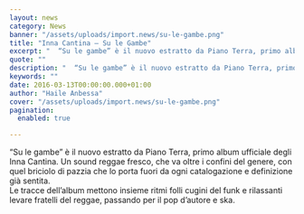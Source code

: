 ```yaml
---
layout: news
category: News
banner: "/assets/uploads/import.news/su-le-gambe.png"
title: "Inna Cantina – Su le Gambe"
excerpt: "  “Su le gambe” è il nuovo estratto da Piano Terra, primo album ufficiale degli Inna Cantina. Un sound reggae fresco, che va oltre i confini del genere, con quel briciolo di pazzia che lo porta fuori da ogni catalogazione e definizione già sentita. Le tracce dell’album mettono insieme ritmi folli cugini del funk e [&hellip"
quote: ""
description: "  “Su le gambe” è il nuovo estratto da Piano Terra, primo album ufficiale degli Inna Cantina. Un sound reggae fresco, che va oltre i confini del genere, con quel briciolo di pazzia che lo porta fuori da ogni catalogazione e definizione già sentita. Le tracce dell’album mettono insieme ritmi folli cugini del funk e [&hellip"
keywords: ""
date: 2016-03-13T00:00:00.000+01:00
author: "Haile Anbessa"
cover: "/assets/uploads/import.news/su-le-gambe.png"
pagination:
  enabled: true

---
```


[](https://hotmc.com/wp-content/uploads/2016/03/su-le-gambe.png)

“Su le gambe” è il nuovo estratto da Piano Terra, primo album ufficiale degli Inna Cantina. Un sound reggae fresco, che va oltre i confini del genere, con quel briciolo di pazzia che lo porta fuori da ogni catalogazione e definizione già sentita.  
Le tracce dell’album mettono insieme ritmi folli cugini del funk e rilassanti levare fratelli del reggae, passando per il pop d’autore e ska.